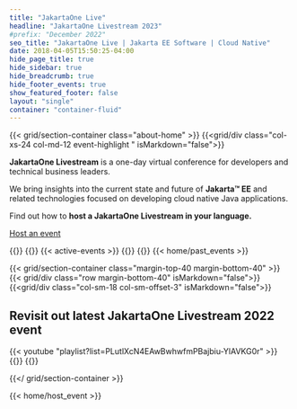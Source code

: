 ```yaml
---
title: "JakartaOne Live"
headline: "JakartaOne Livestream 2023"
#prefix: "December 2022"
seo_title: "JakartaOne Live | Jakarta EE Software | Cloud Native"
date: 2018-04-05T15:50:25-04:00
hide_page_title: true
hide_sidebar: true
hide_breadcrumb: true
hide_footer_events: true
show_featured_footer: false
layout: "single"
container: "container-fluid"
--- 
```

{{< grid/section-container class="about-home" >}}
{{<grid/div class="col-xs-24 col-md-12 event-highlight " isMarkdown="false">}}
<p><strong>JakartaOne Livestream</strong> is a one-day virtual conference for developers and technical business leaders.</p>
<p>We bring insights into the current state and future of <strong>Jakarta™ EE</strong> and related technologies focused on developing cloud native Java applications.</p>
<p>Find out how to <strong>host a JakartaOne Livestream in your language.</strong></p>
<p><a class="btn btn-primary fw-700 margin-top-10" href="/hostanevent">Host an event</a></p>
{{</grid/div>}}
{{<grid/div class="col-xs-24 col-md-12" isMarkdown="false">}}
{{< active-events >}}
{{</grid/div>}}
 {{</ grid/section-container >}}
{{< home/past_events >}}


{{< grid/section-container class="margin-top-40 margin-bottom-40" >}}
{{< grid/div class="row margin-bottom-40" isMarkdown="false">}}
{{<grid/div class="col-sm-18 col-sm-offset-3" isMarkdown="false">}}
<h2 class="margin-bottom-40 text-center">Revisit out latest JakartaOne Livestream 2022 event</h2>
{{< youtube "playlist?list=PLutlXcN4EAwBwhwfmPBajbiu-YlAVKG0r" >}}  
{{</ grid/div >}}
{{</ grid/div >}}


{{</ grid/section-container >}}

{{< home/host_event >}}
